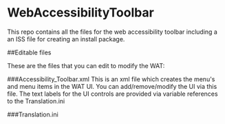 WebAccessibilityToolbar
=======================

This repo contains all the files for the web accessibility toolbar including a an ISS file for creating an install package.

##Editable files

These are the files that you can edit to modify the WAT:

###Accessibility_Toolbar.xml
This is an xml file which creates the menu's and menu items in the WAT UI.
You can add/remove/modify the UI via this file.
The text labels for the UI controls are provided via variable references to the Translation.ini

###Translation.ini

